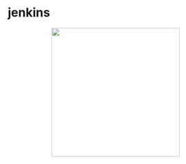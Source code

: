 # jenkins

<p align="center">
  <img src="https://www.eficode.com/hubfs/images/blogs/Imported_Blog_Media/cool-jenkins.png" width="300" />
</p>

